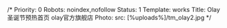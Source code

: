 /*
Priority: 0
Robots: noindex,nofollow
Status: 1
Template: works
Title: Olay圣诞节预热首页 olay官方旗舰店
Photo: 
  src: [%uploads%]/tm_olay2.jpg
*/